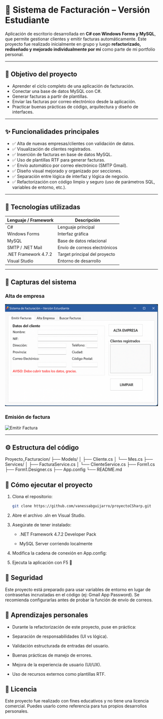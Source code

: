 # 💼 Sistema de Facturación – Versión Estudiante

Aplicación de escritorio desarrollada en **C# con Windows Forms y MySQL**, que permite gestionar clientes y emitir facturas automáticamente. Este proyecto fue realizado inicialmente en grupo y luego **refactorizado, rediseñado y mejorado individualmente por mí** como parte de mi portfolio personal.

---

## 🧠 Objetivo del proyecto

- Aprender el ciclo completo de una aplicación de facturación.
- Conectar una base de datos MySQL con C#.
- Generar facturas a partir de plantillas.
- Enviar las facturas por correo electrónico desde la aplicación.
- Practicar buenas prácticas de código, arquitectura y diseño de interfaces.

---

## ✨ Funcionalidades principales

- ✅ Alta de nuevas empresas/clientes con validación de datos.
- ✅ Visualización de clientes registrados.
- ✅ Inserción de facturas en base de datos MySQL.
- ✅ Uso de plantillas RTF para generar facturas.
- ✅ Envío automático por correo electrónico (SMTP Gmail).
- ✅ Diseño visual mejorado y organizado por secciones.
- ✅ Separación entre lógica de interfaz y lógica de negocio.
- ✅ Refactorización con código limpio y seguro (uso de parámetros SQL, variables de entorno, etc.).

---

## 🧩 Tecnologías utilizadas

| Lenguaje / Framework | Descripción                          |
|----------------------|--------------------------------------|
| C#                   | Lenguaje principal                   |
| Windows Forms        | Interfaz gráfica                     |
| MySQL                | Base de datos relacional             |
| SMTP / .NET Mail     | Envío de correos electrónicos        |
| .NET Framework 4.7.2 | Target principal del proyecto        |
| Visual Studio        | Entorno de desarrollo                |

---

## 📸 Capturas del sistema

### Alta de empresa
![Alta Empresa](./screenshots/alta_empresa.png)

### Emisión de factura
![Emitir Factura](./screenshots/emitir_factura.png)

---

## ⚙️ Estructura del código

Proyecto_Facturacion/
├── Models/
│ ├── Cliente.cs
│ └── Mes.cs
├── Services/
│ ├── FacturaService.cs
│ └── ClienteService.cs
├── Form1.cs
├── Form1.Designer.cs
├── App.config
└── README.md

## 🚀 Cómo ejecutar el proyecto

1. Clona el repositorio:
   ```bash
   git clone https://github.com/vanessabguijarro/proyectoCSharp.git

2. Abre el archivo .sln en Visual Studio.

3. Asegúrate de tener instalado:

   - .NET Framework 4.7.2 Developer Pack

   - MySQL Server corriendo localmente

4. Modifica la cadena de conexión en App.config:

<connectionStrings>
  <add name="MySqlConexion" connectionString="server=localhost;uid=root;password=TU_CLAVE;database=empresa"/>
</connectionStrings>
     
5. Ejecuta la aplicación con F5 🚀

## 🔐 Seguridad
Este proyecto está preparado para usar variables de entorno en lugar de contraseñas incrustadas en el código (ej: Gmail App Password).
Se recomienda configurarlas antes de probar la función de envío de correos.

## 🧠 Aprendizajes personales
- Durante la refactorización de este proyecto, puse en práctica:

- Separación de responsabilidades (UI vs lógica).

- Validación estructurada de entradas del usuario.

- Buenas prácticas de manejo de errores.

- Mejora de la experiencia de usuario (UI/UX).

- Uso de recursos externos como plantillas RTF.

## 📃 Licencia
Este proyecto fue realizado con fines educativos y no tiene una licencia comercial. Puedes usarlo como referencia para tus propios desarrollos personales.
